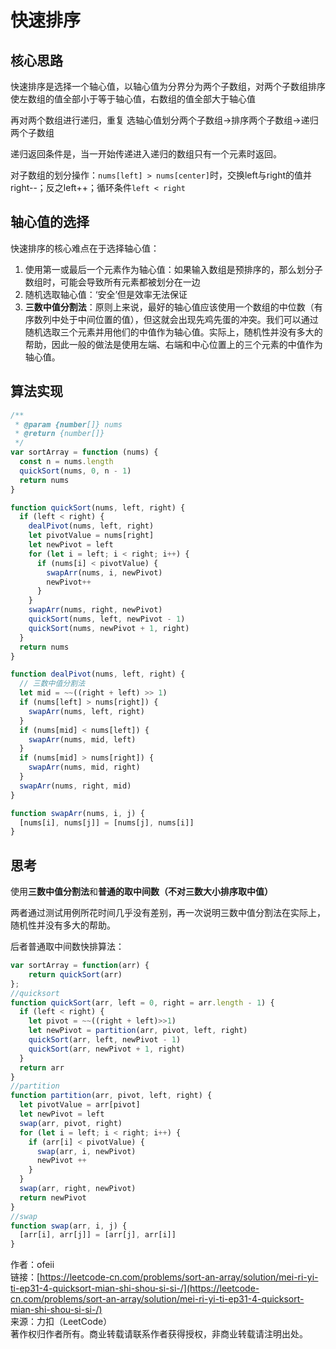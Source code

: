 # 快速排序

## 核心思路

快速排序是选择一个轴心值，以轴心值为分界分为两个子数组，对两个子数组排序使左数组的值全部小于等于轴心值，右数组的值全部大于轴心值

再对两个数组进行递归，重复 选轴心值划分两个子数组->排序两个子数组->递归两个子数组

递归返回条件是，当一开始传递进入递归的数组只有一个元素时返回。

对子数组的划分操作：`nums[left] > nums[center]`时，交换left与right的值并right--；反之left++；循环条件`left < right`

## 轴心值的选择

快速排序的核心难点在于选择轴心值：

1. 使用第一或最后一个元素作为轴心值：如果输入数组是预排序的，那么划分子数组时，可能会导致所有元素都被划分在一边
2. 随机选取轴心值：‘安全’但是效率无法保证
3. **三数中值分割法**：原则上来说，最好的轴心值应该使用一个数组的中位数（有序数列中处于中间位置的值），但这就会出现先鸡先蛋的冲突。我们可以通过随机选取三个元素并用他们的中值作为轴心值。实际上，随机性并没有多大的帮助，因此一般的做法是使用左端、右端和中心位置上的三个元素的中值作为轴心值。

## 算法实现

```js
/**
 * @param {number[]} nums
 * @return {number[]}
 */
var sortArray = function (nums) {
  const n = nums.length
  quickSort(nums, 0, n - 1)
  return nums
}

function quickSort(nums, left, right) {
  if (left < right) {
    dealPivot(nums, left, right)
    let pivotValue = nums[right]
    let newPivot = left
    for (let i = left; i < right; i++) {
      if (nums[i] < pivotValue) {
        swapArr(nums, i, newPivot)
        newPivot++
      }
    }
    swapArr(nums, right, newPivot)
    quickSort(nums, left, newPivot - 1)
    quickSort(nums, newPivot + 1, right)
  }
  return nums
}

function dealPivot(nums, left, right) {
  // 三数中值分割法
  let mid = ~~((right + left) >> 1)
  if (nums[left] > nums[right]) {
    swapArr(nums, left, right)
  }
  if (nums[mid] < nums[left]) {
    swapArr(nums, mid, left)
  }
  if (nums[mid] > nums[right]) {
    swapArr(nums, mid, right)
  }
  swapArr(nums, right, mid)
}

function swapArr(nums, i, j) {
  [nums[i], nums[j]] = [nums[j], nums[i]]
}
```

## 思考

使用**三数中值分割法**和**普通的取中间数（不对三数大小排序取中值）**

两者通过测试用例所花时间几乎没有差别，再一次说明三数中值分割法在实际上，随机性并没有多大的帮助。

后者普通取中间数快排算法：

```js
var sortArray = function(arr) {
    return quickSort(arr)
};
//quicksort
function quickSort(arr, left = 0, right = arr.length - 1) {
  if (left < right) {
    let pivot = ~~((right + left)>>1)
    let newPivot = partition(arr, pivot, left, right)
    quickSort(arr, left, newPivot - 1)
    quickSort(arr, newPivot + 1, right)
  }
  return arr
}
//partition
function partition(arr, pivot, left, right) {
  let pivotValue = arr[pivot]
  let newPivot = left
  swap(arr, pivot, right)
  for (let i = left; i < right; i++) {
    if (arr[i] < pivotValue) {
      swap(arr, i, newPivot)
      newPivot ++
    }
  }
  swap(arr, right, newPivot)
  return newPivot
}
//swap
function swap(arr, i, j) {
  [arr[i], arr[j]] = [arr[j], arr[i]]
}
```

作者：ofeii  
链接：[https://leetcode-cn.com/problems/sort-an-array/solution/mei-ri-yi-ti-ep31-4-quicksort-mian-shi-shou-si-si-/](https://leetcode-cn.com/problems/sort-an-array/solution/mei-ri-yi-ti-ep31-4-quicksort-mian-shi-shou-si-si-/)  
来源：力扣（LeetCode）  
著作权归作者所有。商业转载请联系作者获得授权，非商业转载请注明出处。
